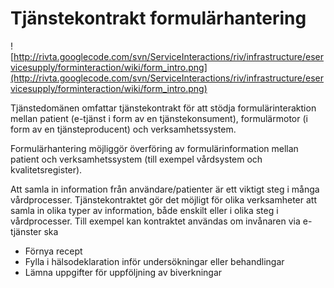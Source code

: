 # Tjänstekontrakt formulärhantering #

![http://rivta.googlecode.com/svn/ServiceInteractions/riv/infrastructure/eservicesupply/forminteraction/wiki/form_intro.png](http://rivta.googlecode.com/svn/ServiceInteractions/riv/infrastructure/eservicesupply/forminteraction/wiki/form_intro.png)

Tjänstedomänen omfattar tjänstekontrakt för att stödja formulärinteraktion mellan patient (e-tjänst i form av en tjänstekonsument), formulärmotor (i form av en tjänsteproducent) och verksamhetssystem.

Formulärhantering möjliggör överföring av formulärinformation mellan patient och verksamhetssystem (till exempel vårdsystem och kvalitetsregister).

Att samla in information från användare/patienter är ett viktigt steg i många vårdprocesser. Tjänstekontraktet gör det möjligt för olika verksamheter att samla in olika typer av information, både enskilt eller i olika steg i vårdprocesser. Till exempel kan kontraktet användas om invånaren via e-tjänster ska
  * Förnya recept
  * Fylla i hälsodeklaration inför undersökningar eller behandlingar
  * Lämna uppgifter för uppföljning av biverkningar


